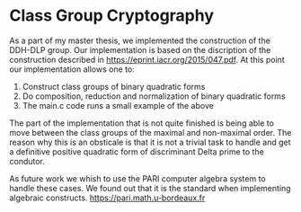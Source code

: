 # Class Group Cryptography

As a part of my master thesis, we implemented the construction of the DDH-DLP group.
Our implementation is based on the discription of the construction described in https://eprint.iacr.org/2015/047.pdf. 
At this point our implementation allows one to:

1) Construct class groups of binary quadratic forms
2) Do composition, reduction and normalization of binary quadratic forms
3) The main.c code runs a small example of the above

The part of the implementation that is not quite finished is being able to move between the class groups of the maximal and non-maximal order.
The reason why this is an obsticale is that it is not a trivial task to handle and get a definitive positive quadratic form of discriminant Delta prime to the condutor. 

As future work we whish to use the PARI computer algebra system to handle these cases. We found out that it is the standard when implementing algebraic constructs. https://pari.math.u-bordeaux.fr
